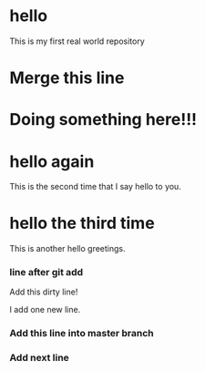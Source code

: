 # hello
This is my first real world repository

# Merge this line
# Doing something here!!!
#

# hello again
This is the second time that I say hello to you.

# hello the third time
This is another hello greetings.

### line after git add 

Add this dirty line!

I add one new line.

### Add this line into master branch

### Add next line
